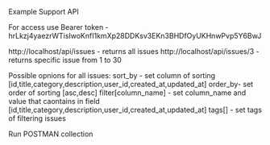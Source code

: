 Example Support API

For access use Bearer token - hrLkzj4yaezrWTisIwoKnfI1kmXp28DDKsv3EKn3BHDfOyUKHnwPvp5Y6BwJ 

http://localhost/api/issues - returns all issues
http://localhost/api/issues/3 - returns specific issue from 1 to 30 

Possible opnions for all issues:
sort_by - set column of sorting [id,title,category,description,user_id,created_at,updated_at]
order_by- set order of sorting [asc,desc]
filter[column_name] - set column_name and value that caontains in field [id,title,category,description,user_id,created_at,updated_at]
tags[] - set tags of filtering issues

Run POSTMAN collection 

<div class="postman-run-button"
data-postman-action="collection/fork"
data-postman-var-1="20879151-766066e4-7f97-4c15-b215-20d29faaa4aa"
data-postman-collection-url="entityId=20879151-766066e4-7f97-4c15-b215-20d29faaa4aa&entityType=collection&workspaceId=90684aef-822b-4f2a-90c4-6d995817a93e"></div>
<script type="text/javascript">
  (function (p,o,s,t,m,a,n) {
    !p[s] && (p[s] = function () { (p[t] || (p[t] = [])).push(arguments); });
    !o.getElementById(s+t) && o.getElementsByTagName("head")[0].appendChild((
      (n = o.createElement("script")),
      (n.id = s+t), (n.async = 1), (n.src = m), n
    ));
  }(window, document, "_pm", "PostmanRunObject", "https://run.pstmn.io/button.js"));
</script>
